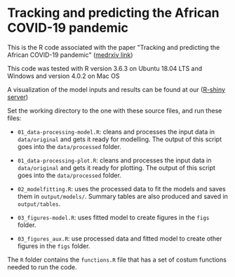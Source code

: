 # Tracking and predicting the African COVID-19 pandemic

This is the R code associated with the paper "Tracking and predicting the African COVID-19 pandemic" ([medrxiv link](https://www.medrxiv.org/content/10.1101/2020.11.13.20231241v1))

This code was tested with R version 3.6.3 on Ubuntu 18.04 LTS and Windows and version 4.0.2 on Mac OS

A visualization of the model inputs and results can be found at our ([R-shiny server](http://146.186.149.88:3838/COVID19-HHH4-Africa/))

Set the working directory to the one with these source files, and run these files:

- `01_data-processing-model.R`: cleans and processes the input data in `data/original` and gets it ready for modelling. The output of this script goes into the `data/processed` folder.

- `01_data-processing-plot.R`: cleans and processes the input data in `data/original` and gets it ready for plotting. The output of this script goes into the `data/processed` folder.

- `02_modelfitting.R`: uses the processed data to fit the models and saves them in `output/models/`. Summary tables are also produced and saved in `output/tables`.

- `03_figures-model.R`: uses fitted model to create figures in the `figs` folder.

- `03_figures_aux.R`: use processed data and fitted model to create other figures in the `figs` folder.

The `R` folder contains the `functions.R` file that has a set of costum functions needed to run the code.


